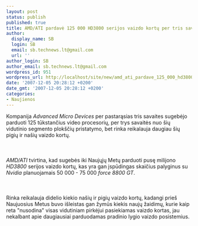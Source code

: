 ```yaml
---
layout: post
status: publish
published: true
title: AMD/ATI pardavė 125 000 HD3800 serijos vaizdo kortų per tris savaitės
author:
  display_name: SB
  login: SB
  email: sb.technews.lt@gmail.com
  url: ''
author_login: SB
author_email: sb.technews.lt@gmail.com
wordpress_id: 951
wordpress_url: http://localhost/site/new/amd_ati_pardave_125_000_hd3800_serijos_vaizdo_kortu_per_tris_savaites/
date: '2007-12-05 20:28:12 +0200'
date_gmt: '2007-12-05 20:28:12 +0200'
categories:
- Naujienos
---
```

<p>Kompanija <i>Advanced Micro Devices</i> per pastarąsias tris savaites sugebėjo parduoti 125 tūkstančius video procesorių, per trys savaitės nuo šių vidutinio segmento plokščių pristatymo, bet rinka reikalauja daugiau šių pigių ir našių vaizdo kortų.<br />
<br><br />
<br><i>AMD/ATI</i> tvirtina, kad sugebės iki Naujųjų Metų parduoti pusę milijono <i>HD3800</i> serijos vaizdo kortų, kas yra gan įspūdingas skaičius palyginus su <i>Nvidia</i> planuojamais 50 000 - 75 000 <i>force 8800 GT</i>.<br />
<br><br />
<br>Rinka reikalauja didelio kiekio našių ir pigių vaizdo kortų, kadangi prieš Naujuosius Metus buvo išleistas gan žymūs kiekis naujų žaidimų, kurie kaip reta &quot;nusodina&quot; visas vidutiniam pirkėjui pasiekiamas vaizdo kortas, jau nekalbant apie daugiausiai parduodamas pradinio lygio vaizdo posistemius.<br />
<br></p>

